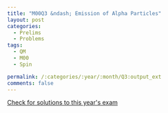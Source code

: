 ```yaml
---
title: "M00Q3 &ndash; Emission of Alpha Particles"
layout: post
categories:
  - Prelims
  - Problems
tags:
  - QM
  - M00
  - Spin

permalink: /:categories/:year/:month/Q3:output_ext
comments: false
---
```

<object data="2000M3Q.pdf" type="application/pdf" width="100%" height="500"></object>
<div class="message"><a href='https://princetonprelim.com/prelim/5/'>Check for solutions to this year's exam</a></div>